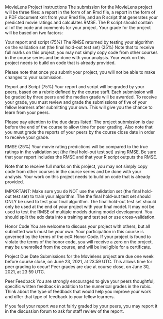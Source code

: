 MovieLens Project Instructions
The submission for the MovieLens project will be three files: a report in the form of an Rmd file, a report in the form of a PDF document knit from your Rmd file, and an R script that generates your predicted movie ratings and calculates RMSE. The R script should contain all of the code and comments for your project. Your grade for the project will be based on two factors:

Your report and script (75%)
The RMSE returned by testing your algorithm on the validation set (the final hold-out test set) (25%)
Note that to receive full marks on this project, you may not simply copy code from other courses in the course series and be done with your analysis. Your work on this project needs to build on code that is already provided.

Please note that once you submit your project, you will not be able to make changes to your submission.

Report and Script (75%)
Your report and script will be graded by your peers, based on a rubric defined by the course staff. Each submission will be graded by three peers and the median grade will be awarded. To receive your grade, you must review and grade the submissions of five of your fellow learners after submitting your own. This will give you the chance to learn from your peers.

Please pay attention to the due dates listed! The project submission is due before the end of the course to allow time for peer grading. Also note that you must grade the reports of your peers by the course close date in order to receive your grade.

RMSE (25%)
Your movie rating predictions will be compared to the true ratings in the validation set (the final hold-out test set) using RMSE. Be sure that your report includes the RMSE and that your R script outputs the RMSE.

Note that to receive full marks on this project, you may not simply copy code from other courses in the course series and be done with your analysis. Your work on this project needs to build on code that is already provided.

IMPORTANT: Make sure you do NOT use the validation set (the final hold-out test set) to train your algorithm. The the final hold-out test set should ONLY be used to test your final algorithm. The final hold-out test set should only be used at the end of your project with your final model. It may not be used to test the RMSE of multiple models during model development. You should split the edx data into a training and test set or use cross-validation.

Honor Code
You are welcome to discuss your project with others, but all submitted work must be your own. Your participation in this course is governed by the terms of the edX Honor Code. If your project is found to violate the terms of the honor code, you will receive a zero on the project, may be unenrolled from the course, and will be ineligible for a certificate.

Project Due Date
Submissions for the Movielens project are due one week before course close, on June 23, 2021, at 23:59 UTC. This allows time for peer grading to occur! Peer grades are due at course close, on June 30, 2021, at 23:59 UTC.

Peer Feedback
You are strongly encouraged to give your peers thoughtful, specific written feedback in addition to the numerical grades in the rubic. Think about the type of feedback that would help you improve your work and offer that type of feedback to your fellow learners.

If you feel your report was not fairly graded by your peers, you may report it in the discussion forum to ask for staff review of the report.
